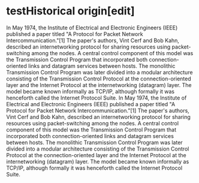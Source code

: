 # testHistorical origin[edit]
In May 1974, the Institute of Electrical and Electronic Engineers (IEEE) published a paper titled "A Protocol for Packet Network Intercommunication."[1] The paper's authors, Vint Cerf and Bob Kahn, described an internetworking protocol for sharing resources using packet-switching among the nodes. A central control component of this model was the Transmission Control Program that incorporated both connection-oriented links and datagram services between hosts. The monolithic Transmission Control Program was later divided into a modular architecture consisting of the Transmission Control Protocol at the connection-oriented layer and the Internet Protocol at the internetworking (datagram) layer. The model became known informally as TCP/IP, although formally it was henceforth called the Internet Protocol Suite.
In May 1974, the Institute of Electrical and Electronic Engineers (IEEE) published a paper titled "A Protocol for Packet Network Intercommunication."[1] The paper's authors, Vint Cerf and Bob Kahn, described an internetworking protocol for sharing resources using packet-switching among the nodes. A central control component of this model was the Transmission Control Program that incorporated both connection-oriented links and datagram services between hosts. The monolithic Transmission Control Program was later divided into a modular architecture consisting of the Transmission Control Protocol at the connection-oriented layer and the Internet Protocol at the internetworking (datagram) layer. The model became known informally as TCP/IP, although formally it was henceforth called the Internet Protocol Suite.
